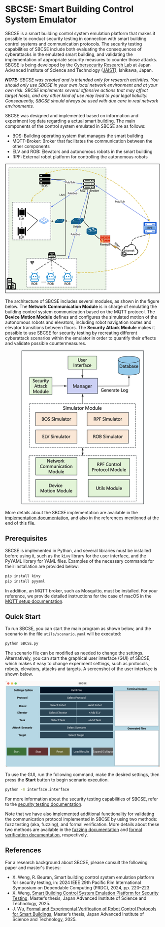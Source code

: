 # SBCSE: Smart Building Control System Emulator

SBCSE is a smart building control system emulation platform that makes it possible to conduct security testing in connection with smart building control systems and communication protocols. The security testing capabilities of SBCSE include both evaluating the consequences of cyberattacks in the emulated smart building, and validating the implementation of appropriate security measures to counter those attacks. SBCSE is being developed by the [Cybersecurity Research Lab](https://www.jaist.ac.jp/is/labs/beuran-lab/) at Japan Advanced Institute of Science and Technology ([JAIST](https://www.jaist.ac.jp/english/)), Ishikawa, Japan.

_**NOTE:** SBCSE was created and is intended only for research activities. You should only use SBCSE in your own local network environment and at your own risk. SBCSE implements several offensive actions that may affect target hosts, and any other kind of use may lead to your legal liability. Consequently, SBCSE should always be used with due care in real network environments._

SBCSE was designed and implemented based on information and experiment log data regarding a actual smart building. The main components of the control system emulated in SBCSE are as follows:
* BOS: Building operating system that manages the smart building
* MQTT-Broker: Broker that facilitates the communication between the other components
* ELV and ROB: Elevators and autonomous robots in the smart building
* RPF: External robot platform for controlling the autonomous robots
<div align=center><img src='figures/real_system_overview.png' width="600"></div>

The architecture of SBCSE includes several modules, as shown in the figure below. The **Network Communication Module** is in charge of emulating the building control system communication based on the MQTT protocol. The **Device Motion Module** defines and configures the simulated motion of the autonomous robots and elevators, including robot navigation routes and elevator transitions between floors. The **Security Attack Module** makes it possible to use SBCSE for security testing by recreating different cyberattack scenarios within the emulator in order to quantify their effects and validate possible countermeasures.
<div align=center><img src='figures/SBCSE_architecture.png' width="400"></div>

More details about the SBCSE implementation are available in the [implementation documentation](docs/implementation.md), and also in the references mentioned at the end of this file.


## Prerequisites

SBCSE is implemented in Python, and several libraries must be installed before using it, such as the `kivy` library for the user interface, and the PyYAML library for YAML files. Examples of the necessary commands for their installation are provided below:
```bash
pip install kivy
pip install pyyaml
```

In addition, an MQTT broker, such as Mosquitto, must be installed. For your reference, we provide detailed instructions for the case of macOS in the [MQTT setup documentation](docs/mqtt_setup.md).


## Quick Start

To run SBCSE, you can start the main program as shown below, and the scenario in the file `utils/scenario.yaml` will be executed:
```bash
python SBCSE.py
```

The scenario file can be modified as needed to change the settings. Alternatively, you can start the graphical user interface (GUI) of SBCSE, which makes it easy to change experiment settings, such as protocols, robots, elevators, attacks and targets. A screenshot of the user interface is shown below.
<div align=center><img src='figures/GUI_screenshot.png' width="500"></div>

To use the GUI, run the following command, make the desired settings, then press the **Start** button to begin scenario execution.
```bash
python -m interface.interface  
```

For more information about the security testing capabilities of SBCSE, refer to the [security testing documentation](docs/security_testing.md).

Note that we have also implemented additional functionality for validating the communication protocol implemented in SBCSE by using two methods: fuzz testing (aka, fuzzing), and formal verification. 
More details about these two methods are available in the [fuzzing documentation](docs/fuzzing.md) and [formal verification documentation](docs/formal_verification.md), respectively.


## References

For a research background about SBCSE, please consult the following paper and master's theses:
* X. Weng, R. Beuran, Smart building control system emulation platform for security testing, in: 2024 IEEE 29th Pacific Rim International Symposium on Dependable Computing (PRDC), 2024, pp. 220–223.
* X. Weng, [Smart Building Control System Emulation Platform for Security Testing](http://hdl.handle.net/10119/19784), Master’s thesis, Japan Advanced Institute of Science and Technology, 2025.
* J. Wu, [Formal and Experimental Verification of Robot Control Protocols for Smart Buildings](http://hdl.handle.net/10119/19793), Master’s thesis, Japan Advanced Institute of Science and Technology, 2025.
